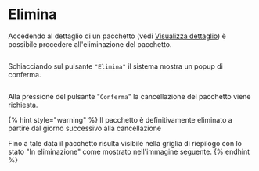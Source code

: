 # Elimina

Accedendo al dettaglio di un pacchetto (vedi [Visualizza dettaglio](visualizza-dettaglio.md)) è possibile procedere all'eliminazione del pacchetto.&#x20;

<figure><img src="../../../../../.gitbook/assets/image (192).png" alt=""><figcaption></figcaption></figure>

Schiacciando sul pulsante `"Elimina"` il sistema mostra un popup di conferma.

<figure><img src="../../../../../.gitbook/assets/image (174).png" alt=""><figcaption></figcaption></figure>

Alla pressione del pulsante "`Conferma`" la cancellazione del pacchetto viene richiesta.

{% hint style="warning" %}
Il pacchetto è definitivamente eliminato a partire dal giorno successivo alla cancellazione

Fino a tale data il pacchetto risulta visibile nella griglia di riepilogo con lo stato "In eliminazione" come mostrato nell'immagine seguente.
{% endhint %}

<figure><img src="../../../../../.gitbook/assets/image (205).png" alt=""><figcaption></figcaption></figure>
